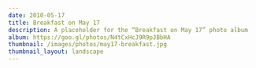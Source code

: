 ```yaml
---
date: 2010-05-17
title: Breakfast on May 17
description: A placeholder for the “Breakfast on May 17” photo album
album: https://goo.gl/photos/N4tCxHcJ9R9pJBbHA
thumbnail: /images/photos/may17-breakfast.jpg
thumbnail_layout: landscape
---
```

